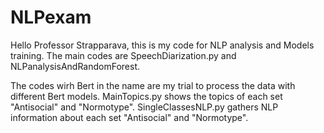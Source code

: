 # NLPexam
Hello Professor Strapparava, this is my code for NLP analysis and Models training.
The main codes are SpeechDiarization.py and NLPanalysisAndRandomForest.

The codes wirh Bert in the name are my trial to process the data with different Bert models.
MainTopics.py shows the topics of each set "Antisocial" and "Normotype".
SingleClassesNLP.py gathers NLP information about each set "Antisocial" and "Normotype".
